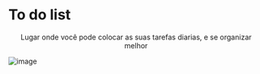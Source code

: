<h1 align="To-do-list"> To do list </h1>

<p align="center">
Lugar onde você pode colocar as suas tarefas diarias, e se organizar melhor </p>

![image](https://user-images.githubusercontent.com/101583479/216035962-fba29e79-aa96-433c-a4dc-a3ef784ac938.png)
